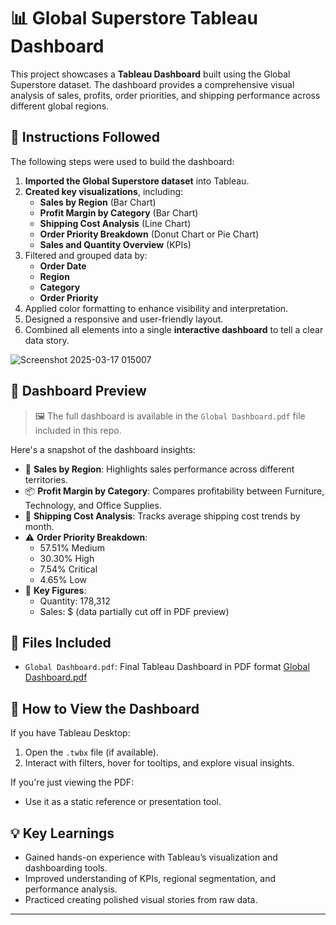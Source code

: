 # 📊 Global Superstore Tableau Dashboard

This project showcases a **Tableau Dashboard** built using the Global Superstore dataset. The dashboard provides a comprehensive visual analysis of sales, profits, order priorities, and shipping performance across different global regions.

## 🔧 Instructions Followed

The following steps were used to build the dashboard:

1. **Imported the Global Superstore dataset** into Tableau.
2. **Created key visualizations**, including:
   - **Sales by Region** (Bar Chart)
   - **Profit Margin by Category** (Bar Chart)
   - **Shipping Cost Analysis** (Line Chart)
   - **Order Priority Breakdown** (Donut Chart or Pie Chart)
   - **Sales and Quantity Overview** (KPIs)
3. Filtered and grouped data by:
   - **Order Date**
   - **Region**
   - **Category**
   - **Order Priority**
4. Applied color formatting to enhance visibility and interpretation.
5. Designed a responsive and user-friendly layout.
6. Combined all elements into a single **interactive dashboard** to tell a clear data story.

![Screenshot 2025-03-17 015007](https://github.com/user-attachments/assets/e29de2cb-0b63-458c-b2c3-cf8e579d3f14)
## 📸 Dashboard Preview

> 🖼️ The full dashboard is available in the `Global Dashboard.pdf` file included in this repo.

Here's a snapshot of the dashboard insights:

- 📍 **Sales by Region**: Highlights sales performance across different territories.
- 📦 **Profit Margin by Category**: Compares profitability between Furniture, Technology, and Office Supplies.
- 🚚 **Shipping Cost Analysis**: Tracks average shipping cost trends by month.
- ⚠️ **Order Priority Breakdown**:
  - 57.51% Medium
  - 30.30% High
  - 7.54% Critical
  - 4.65% Low
- 🧮 **Key Figures**:
  - Quantity: 178,312
  - Sales: $ (data partially cut off in PDF preview)

## 📂 Files Included

- `Global Dashboard.pdf`: Final Tableau Dashboard in PDF format
[Global Dashboard.pdf](https://github.com/user-attachments/files/19765299/Global.Dashboard.pdf)


## 🚀 How to View the Dashboard

If you have Tableau Desktop:
1. Open the `.twbx` file (if available).
2. Interact with filters, hover for tooltips, and explore visual insights.

If you're just viewing the PDF:
- Use it as a static reference or presentation tool.

## 💡 Key Learnings

- Gained hands-on experience with Tableau’s visualization and dashboarding tools.
- Improved understanding of KPIs, regional segmentation, and performance analysis.
- Practiced creating polished visual stories from raw data.

---

